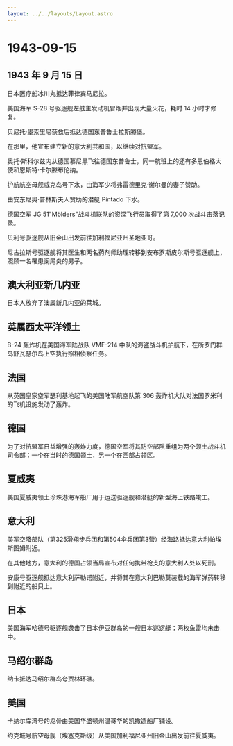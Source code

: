 ```yaml
---
layout: ../../layouts/Layout.astro
---
```


# 1943-09-15

## 1943 年 9 月 15 日

日本医疗船冰川丸抵达菲律宾马尼拉。

美国海军 S-28 号驱逐舰左舷主发动机冒烟并出现大量火花，耗时 14
小时才修复。

贝尼托·墨索里尼获救后抵达德国东普鲁士拉斯滕堡。

在那里，他宣布建立新的意大利共和国，以继续对抗盟军。

奥托·斯科尔兹内从德国慕尼黑飞往德国东普鲁士，同一航班上的还有多恩伯格大使和恩斯特·卡尔滕布伦纳。

护航航空母舰威克岛号下水，由海军少将弗雷德里克·谢尔曼的妻子赞助。

由安东尼奥·普林斯夫人赞助的潜艇 Pintado 下水。

德国空军 JG 51"Mölders"战斗机联队的资深飞行员取得了第 7,000
次战斗击落记录。

贝利号驱逐舰从旧金山出发前往加利福尼亚州圣地亚哥。

尼古拉斯号驱逐舰将其医生和两名药剂师助理转移到安布罗斯皮尔斯号驱逐舰上，照顾一名罹患阑尾炎的男子。

## 澳大利亚新几内亚

日本人放弃了澳属新几内亚的莱城。

## 英属西太平洋领土

B-24 轰炸机在美国海军陆战队 VMF-214
中队的海盗战斗机护航下，在所罗门群岛舒瓦瑟尔岛上空执行照相侦察任务。

## 法国

从英国皇家空军瑟利基地起飞的美国陆军航空队第 306
轰炸机大队对法国罗米利的飞机设施发动了轰炸。

## 德国

为了对抗盟军日益增强的轰炸力度，德国空军将其防空部队重组为两个领土战斗机司令部：一个在当时的德国领土，另一个在西部占领区。

## 夏威夷

美国夏威夷领土珍珠港海军船厂用于运送驱逐舰和潜艇的新型海上铁路竣工。

## 意大利

美军空降部队（第325滑翔步兵团和第504伞兵团第3营）经海路抵达意大利帕埃斯图姆附近。

在其他地方，意大利的德国占领当局宣布对任何携带枪支的意大利人处以死刑。

安康号驱逐舰抵达意大利萨勒诺附近，并将其在意大利巴勒莫装载的海军弹药转移到附近的船只上。

## 日本

美国海军哈德号驱逐舰袭击了日本伊豆群岛的一艘日本巡逻艇；两枚鱼雷均未击中。

## 马绍尔群岛

纳卡抵达马绍尔群岛夸贾林环礁。

## 美国

卡纳尔库湾号的龙骨由美国华盛顿州温哥华的凯撒造船厂铺设。

约克城号航空母舰（埃塞克斯级）从美国加利福尼亚州旧金山出发前往夏威夷。